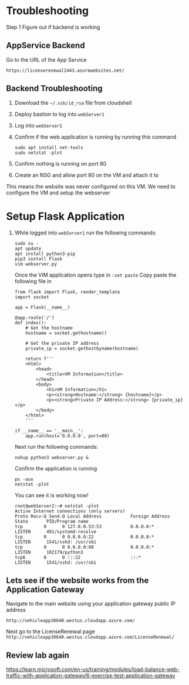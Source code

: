# Troubleshooting

Step 1 Figure out if backend is working

## AppService Backend
Go to the URL of the App Service

```https://licenserenewal2443.azurewebsites.net/```

## Backend Troubleshooting

1. Download the ```~/.ssh/id_rsa``` file from cloudshell
2. Deploy bastion to log into ```webServer1```
3. Log into ```webServer1```
4. Confirm if the web application is running by running this command
    ```
    sudo apt install net-tools
    sudo netstat -plnt
    ```

5. Confirm nothing is running on port 80
6. Create an NSG and allow port 80 on the VM and attach it to 

This means the website was never configured on this VM.
We need to configure the VM and setup the webserver

# Setup Flask Application

1. While logged into ```webServer1``` run the following commands:
    ```
    sudo su -
    apt update
    apt install python3-pip
    pip3 install Flask
    vim webserver.py
    ``` 
    Once the VIM application opens type in ```:set paste```
    Copy paste the following file in

    ```
    from flask import Flask, render_template
    import socket

    app = Flask(__name__)

    @app.route('/')
    def index():
        # Get the hostname
        hostname = socket.gethostname()
        
        # Get the private IP address
        private_ip = socket.gethostbyname(hostname)
        
        return f'''
        <html>
            <head>
                <title>VM Information</title>
            </head>
            <body>
                <h1>VM Information</h1>
                <p><strong>Hostname:</strong> {hostname}</p>
                <p><strong>Private IP Address:</strong> {private_ip}</p>
            </body>
        </html>
        '''

    if __name__ == '__main__':
        app.run(host='0.0.0.0', port=80)
    
    ```

    Next run the following commands:
    ```
    nohup python3 webserver.py & 
    ```

    Confirm the application is running
    ```
    ps -aux
    netstat -plnt
    ```

    You can see it is working now!
    ```
    root@webServer2:~# netstat -plnt
    Active Internet connections (only servers)
    Proto Recv-Q Send-Q Local Address           Foreign Address         State       PID/Program name    
    tcp        0      0 127.0.0.53:53           0.0.0.0:*               LISTEN      491/systemd-resolve 
    tcp        0      0 0.0.0.0:22              0.0.0.0:*               LISTEN      1541/sshd: /usr/sbi 
    tcp        0      0 0.0.0.0:80              0.0.0.0:*               LISTEN      102179/python3      
    tcp6       0      0 :::22                   :::*                    LISTEN      1541/sshd: /usr/sbi 
    ```

## Lets see if the website works from the Application Gateway
Navigate to the main website using your application gateway public IP address

```http://vehicleapp30640.westus.cloudapp.azure.com/```

Next go to the LicenseRenewal page ``` http://vehicleapp30640.westus.cloudapp.azure.com/LicenseRenewal/```


## Review lab again

https://learn.microsoft.com/en-us/training/modules/load-balance-web-traffic-with-application-gateway/6-exercise-test-application-gateway


